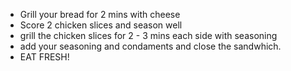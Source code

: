 * Grill your bread for 2 mins with cheese 
* Score 2 chicken slices and season well
* grill the chicken slices for 2 - 3 mins each side with seasoning 
* add your seasoning and condaments and close the sandwhich.
* EAT FRESH!